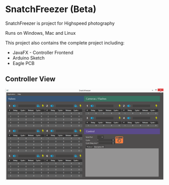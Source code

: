 # SnatchFreezer (Beta)
SnatchFreezer is project for Highspeed photography

Runs on Windows, Mac and Linux

This project also contains the complete project including:
- JavaFX - Controller Frontend
- Arduino Sketch
- Eagle PCB



## Controller View
![screenshot1](https://github.com/guidobonerz/snatchfreezer/blob/develop/docs/ControllerView.png)
